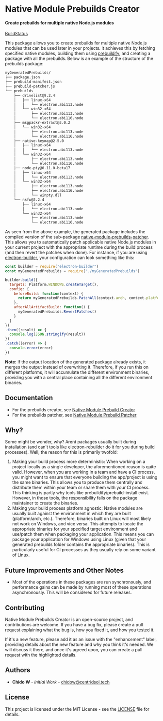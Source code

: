 # Native Module Prebuilds Creator
#### Create prebuilds for multiple native Node.js modules

[BuildStatus](https://gitlab.com/centridpub/native-module-prebuilds-creator/badges/master/pipeline.svg?ignore_skipped=true)

This package allows you to create prebuilds for multiple native Node.js modules that can be used later in your projects. It achieves this by fetching specified native modules, building them using [prebuildify](https://github.com/prebuild/prebuildify), and creating a package with all the prebuilds. Below is an example of the structure of the prebuilds package:

```bash
myGeneratedPrebuilds/
├── package.json
├── prebuild-manifest.json
├── prebuild-patcher.js
└── prebuilds
    ├── drivelist@9.2.4
    │   ├── linux-x64
    │   │   └── electron.abi113.node
    │   └── win32-x64
    │       ├── electron.abi113.node
    │       └── electron.abi116.node
    ├── msgpackr-extract@3.0.2
    │   └── win32-x64
    │       ├── electron.abi113.node
    │       └── electron.abi116.node
    ├── native-keymap@2.5.0
    │   ├── linux-x64
    │   │   └── electron.abi113.node
    │   └── win32-x64
    │       ├── electron.abi113.node
    │       └── electron.abi116.node
    ├── node-pty@0.11.0-beta17
    │   ├── linux-x64
    │   │   └── electron.abi113.node
    │   └── win32-x64
    │       ├── electron.abi113.node
    │       ├── electron.abi116.node
    │       └── winpty.dll
    └── nsfw@2.2.4
        ├── linux-x64
        │   └── electron.abi113.node
        └── win32-x64
            ├── electron.abi113.node
            └── electron.abi116.node
```

As seen from the above example, the generated package includes the compiled version of the sub-package [native-module-prebuilds-patcher](https://gitlab.com/centridpub/native-module-prebuilds-creator/-/tree/master/packages/native-modules-prebuilds-patcher). This allows you to automatically patch applicable native Node.js modules in your current project with the appropriate runtime during the build process (and then revert the patches when done). For instance, if you are using [electron-builder](https://github.com/electron-userland/electron-builder), your configuration can look something like this:

```javascript
const builder = require("electron-builder")
const myGeneratedPrebuilds = require("./myGeneratedPrebuilds")

builder.build({
  targets: Platform.WINDOWS.createTarget(),
  config: {
    beforeBuild: function(context) {
      return myGeneratedPrebuilds.PatchAll(context.arch, context.platform.nodeName, `electron@${context.electronVersion}`)
    },
    afterAllArtifactBuild: function() {
      myGeneratedPrebuilds.RevertPatches()
    }
  }
})
.then((result) => {
  console.log(JSON.stringify(result))
})
.catch((error) => {
  console.error(error)
})
```

**Note:** If the output location of the generated package already exists, it merges the output instead of overwriting it. Therefore, if you run this on different platforms, it will accumulate the different environment binaries, providing you with a central place containing all the different environment binaries.

## Documentation

* For the prebuilds creator, see [Native Module Prebuild Creator](https://gitlab.com/centridpub/native-module-prebuilds-creator/-/tree/master/packages/native-modules-prebuilds-creator)
* For the prebuilds patcher, see [Native Module Prebuild Patcher](https://gitlab.com/centridpub/native-module-prebuilds-creator/-/tree/master/packages/native-modules-prebuilds-patcher)

## Why?

Some might be wonder, why? Arent packages usually built during installation (and can't tools like electron-rebuilder do it for you during build processes). Well, the reason for this is primarily twofold:

1. Making your build process more deterministic: When working on a project locally as a single developer, the aforementioned reason is quite valid. However, when you are working in a team and have a CI process, you might want to ensure that everyone building the app/project is using the same binaries. This allows you to produce them centrally and distribute them within your team or share them with your CI process. This thinking is partly why tools like prebuildify/prebuild-install exist. However, in those tools, the responsibility falls on the package maintainer to create the binaries.
2. Making your build process platform agnostic: Native modules are usually built against the environment in which they are built (platform/arch, etc.). Therefore, binaries built on Linux will most likely not work on Windows, and vice versa. This  attempts to locate the appropriate binaries for your specified target environment and use/patch them when packaging your application. This means you can package your application for Windows using Linux (given that your generated prebuilds folder contains the appropriate binaries). This is particularly useful for CI processes as they usually rely on some variant of Linux.

## Future Improvements and Other Notes

* Most of the operations in these packages are run synchronously, and performance gains can be made by running most of these operations asynchronously. This will be considered for future releases.

## Contributing

Native Module Prebuilds Creator is an open-source project, and contributions are welcome. If you have a bug fix, please create a pull request explaining what the bug is, how you fixed it, and how you tested it.

If it's a new feature, please add it as an issue with the "enhancement" label, providing details about the new feature and why you think it's needed. We will discuss it there, and once it's agreed upon, you can create a pull request with the highlighted details.

## Authors

* **Chido W**  - *Initial Work* - [chidow@centridsol.tech](mailto:chidow@centridsol.tech) 
  
## License

This project is licensed under the MIT License - see the [LICENSE](LICENSE) file for details.